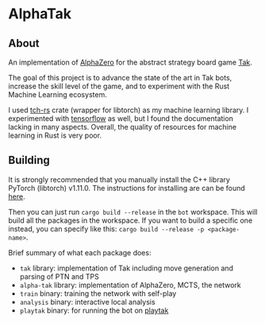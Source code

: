 # AlphaTak

## About

An implementation of [AlphaZero] for the abstract strategy board game [Tak].

The goal of this project is to advance the state of the art in Tak bots,
increase the skill level of the game,
and to experiment with the Rust Machine Learning ecosystem.

I used [tch-rs] crate (wrapper for libtorch) as my machine learning library.
I experimented with [tensorflow] as well, but I found the documentation lacking in many aspects.
Overall, the quality of resources for machine learning in Rust is very poor.

[AlphaZero]: https://deepmind.com/blog/article/alphazero-shedding-new-light-grand-games-chess-shogi-and-go
[Tak]: https://en.wikipedia.org/wiki/Tak_(game)
[tch-rs]: https://github.com/LaurentMazare/tch-rs
[tensorflow]: https://github.com/tensorflow/rust

## Building

It is strongly recommended that you manually install the C++ library PyTorch (libtorch) v1.11.0.
The instructions for installing are can be found [here](https://github.com/LaurentMazare/tch-rs#getting-started).

Then you can just run `cargo build --release` in the `bot` workspace. This will build all the packages in the workspace.
If you want to build a specific one instead, you can specify like this: `cargo build --release -p <package-name>`.

Brief summary of what each package does:

- `tak` library: implementation of Tak including move generation and parsing of PTN and TPS
- `alpha-tak` library: implementation of AlphaZero, MCTS, the network
- `train` binary: training the network with self-play
- `analysis` binary: interactive local analysis
- `playtak` binary: for running the bot on [playtak](https://www.playtak.com/)
